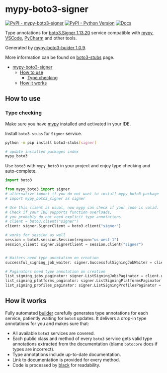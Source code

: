 # mypy-boto3-signer

[![PyPI - mypy-boto3-signer](https://img.shields.io/pypi/v/mypy-boto3-signer.svg?color=blue)](https://pypi.org/project/mypy-boto3-signer)
[![PyPI - Python Version](https://img.shields.io/pypi/pyversions/mypy-boto3-signer.svg?color=blue)](https://pypi.org/project/mypy-boto3-signer)
[![Docs](https://img.shields.io/readthedocs/mypy-boto3-builder.svg?color=blue)](https://mypy-boto3-builder.readthedocs.io/)

Type annotations for
[boto3.Signer 1.13.20](https://boto3.amazonaws.com/v1/documentation/api/1.13.20/reference/services/signer.html#Signer) service
compatible with [mypy](https://github.com/python/mypy), [VSCode](https://code.visualstudio.com/),
[PyCharm](https://www.jetbrains.com/pycharm/) and other tools.

Generated by [mypy-boto3-buider 1.0.9](https://github.com/vemel/mypy_boto3_builder).

More information can be found on [boto3-stubs](https://pypi.org/project/boto3-stubs/) page.

- [mypy-boto3-signer](#mypy-boto3-signer)
  - [How to use](#how-to-use)
    - [Type checking](#type-checking)
  - [How it works](#how-it-works)

## How to use

### Type checking

Make sure you have [mypy](https://github.com/python/mypy) installed and activated in your IDE.

Install `boto3-stubs` for `Signer` service.

```bash
python -m pip install boto3-stubs[signer]

# update installed packages index
mypy_boto3
```

Use `boto3` with `mypy_boto3` in your project and enjoy type checking and auto-complete.

```python
import boto3

from mypy_boto3 import signer
# alternative import if you do not want to install mypy_boto3 package
# import mypy_boto3_signer as signer

# Use this client as usual, now mypy can check if your code is valid.
# Check if your IDE supports function overloads,
# you probably do not need explicit type annotations
# client = boto3.client("signer")
client: signer.SignerClient = boto3.client("signer")

# works for session as well
session = boto3.session.Session(region="us-west-1")
session_client: signer.SignerClient = session.client("signer")


# Waiters need type annotation on creation
successful_signing_job_waiter: signer.SuccessfulSigningJobWaiter = client.get_waiter("successful_signing_job")

# Paginators need type annotation on creation
list_signing_jobs_paginator: signer.ListSigningJobsPaginator = client.get_paginator("list_signing_jobs")
list_signing_platforms_paginator: signer.ListSigningPlatformsPaginator = client.get_paginator("list_signing_platforms")
list_signing_profiles_paginator: signer.ListSigningProfilesPaginator = client.get_paginator("list_signing_profiles")
```

## How it works

Fully automated [builder](https://github.com/vemel/mypy_boto3_builder) carefully generates
type annotations for each service, patiently waiting for `boto3` updates. It delivers
a drop-in type annotations for you and makes sure that:

- All available `boto3` services are covered.
- Each public class and method of every `boto3` service gets valid type annotations
  extracted from the documentation (blame `botocore` docs if types are incorrect).
- Type annotations include up-to-date documentation.
- Link to documentation is provided for every method.
- Code is processed by [black](https://github.com/psf/black) for readability.
